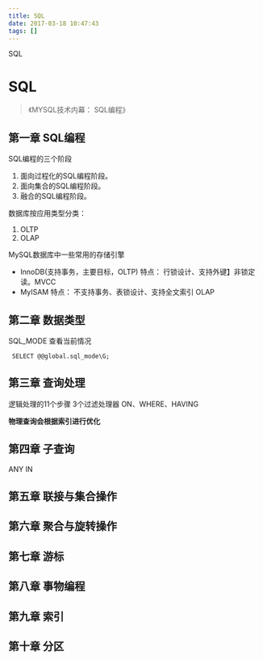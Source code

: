 ```yaml
---
title: SQL
date: 2017-03-18 10:47:43
tags: []
---
```


SQL
<!--more-->
# SQL
>《MYSQL技术内幕： SQL编程》

## 第一章 SQL编程
SQL编程的三个阶段
1. 面向过程化的SQL编程阶段。
2. 面向集合的SQL编程阶段。
3. 融合的SQL编程阶段。

数据库按应用类型分类：
1. OLTP
2. OLAP

MySQL数据库中一些常用的存储引擎
* InnoDB(支持事务，主要目标，OLTP)
    特点： 行锁设计、支持外键】非锁定读。MVCC
* MyISAM
    特点： 不支持事务、表锁设计、支持全文索引 OLAP

## 第二章 数据类型
SQL_MODE
查看当前情况
```mysql
 SELECT @@global.sql_mode\G;
```

## 第三章 查询处理
逻辑处理的11个步骤
3个过滤处理器 ON、WHERE、HAVING

**物理查询会根据索引进行优化**

## 第四章 子查询
ANY IN

## 第五章 联接与集合操作


## 第六章 聚合与旋转操作
## 第七章 游标
## 第八章 事物编程
## 第九章 索引
## 第十章 分区











